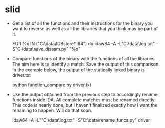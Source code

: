 slid
====

* Get a list of all the functions and their instructions for the binary you want to reverse as well as all the libraries that you think may be part of it.

  FOR %x IN ("C:\data\IDBstore\*.i64") do idaw64 -A -L"C:\data\log.txt" -S"C:\data\save_disasm.py" "%x"

* Compare functions of the binary with the functions of all the libraries. The aim  here is to identify a match. Save the output of this comparison. In the example below, the output of the statically linked binary is driver.txt

  python function_compare.py driver.txt

* Use the output obtained from the previous step to accordingly rename functions inside IDA. All complete matches
must be renamed directly. This code is nearly done, but I haven't finalized exactly how I want the renaming to happen. Will do that soon.

  idaw64 -A -L""C:\data\log.txt" -S"C:\data\rename_funcs.py" driver
